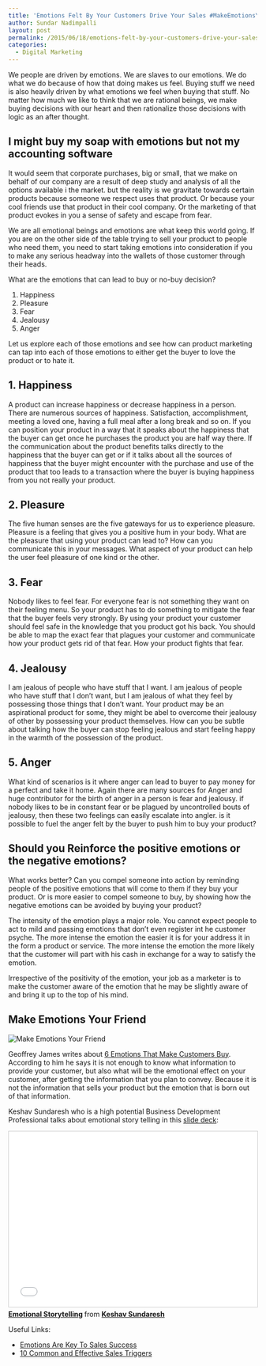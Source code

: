```yaml
---
title: 'Emotions Felt By Your Customers Drive Your Sales #MakeEmotionsYourFriend'
author: Sundar Nadimpalli
layout: post
permalink: /2015/06/18/emotions-felt-by-your-customers-drive-your-sales-makeemotionsyourfriend/
categories:
  - Digital Marketing
---
```

We people are driven by emotions. We are slaves to our emotions. We do what we do because of how that doing makes us feel. Buying stuff we need is also heavily driven by what emotions we feel when buying that stuff. No matter how much we like to think that we are rational beings, we make buying decisions with our heart and then rationalize those decisions with logic as an after thought.

## I might buy my soap with emotions but not my accounting software

It would seem that corporate purchases, big or small, that we make on behalf of our company are a result of deep study and analysis of all the options available i the market. but the reality is we gravitate towards certain products because someone we respect uses that product. Or because your cool friends use that product in their cool company. Or the marketing of that product evokes in you a sense of safety and escape from fear.

We are all emotional beings and emotions are what keep this world going. If you are on the other side of the table trying to sell your product to people who need them, you need to start taking emotions into consideration if you to make any serious headway into the wallets of those customer through their heads.

What are the emotions that can lead to buy or no-buy decision?

  1. Happiness
  2. Pleasure
  3. Fear
  4. Jealousy
  5. Anger

Let us explore each of those emotions and see how can product marketing can tap into each of those emotions to either get the buyer to love the product or to hate it.

## 1. Happiness

A product can increase happiness or decrease happiness in a person. There are numerous sources of happiness. Satisfaction, accomplishment, meeting a loved one, having a full meal after a long break and so on. If you can position your product in a way that it speaks about the happiness that the buyer can get once he purchases the product you are half way there. If the communication about the product benefits talks directly to the happiness that the buyer can get or if it talks about all the sources of happiness that the buyer might encounter with the purchase and use of the product that too leads to a transaction where the buyer is buying happiness from you not really your product.

## 2. Pleasure

The five human senses are the five gateways for us to experience pleasure. Pleasure is a feeling that gives you a positive hum in your body. What are the pleasure that using your product can lead to? How can you communicate this in your messages. What aspect of your product can help the user feel pleasure of one kind or the other.

## 3. Fear

Nobody likes to feel fear. For everyone fear is not something they want on their feeling menu. So your product has to do something to mitigate the fear that the buyer feels very strongly. By using your product your customer should feel safe in the knowledge that you product got his back. You should be able to map the exact fear that plagues your customer and communicate how your product gets rid of that fear. How your product fights that fear.

## 4. Jealousy

I am jealous of people who have stuff that I want. I am jealous of people who have stuff that I don&#8217;t want, but I am jealous of what they feel by possessing those things that I don&#8217;t want. Your product may be an aspirational product for some, they might be abel to overcome their jealousy of other by possessing your product themselves. How can you be subtle about talking how the buyer can stop feeling jealous and start feeling happy in the warmth of the possession of the product.

## 5. Anger

What kind of scenarios is it where anger can lead to buyer to pay money for a perfect and take it home. Again there are many sources for Anger and huge contributor for the birth of anger in a person is fear and jealousy. if nobody likes to be in constant fear or be plagued by uncontrolled bouts of jealousy, then these two feelings can easily escalate into angler. is it possible to fuel the anger felt by the buyer to push him to buy your product?

## Should you Reinforce the positive emotions or the negative emotions?

What works better? Can you compel someone into action by reminding people of the positive emotions that will come to them if they buy your product. Or is more easier to compel someone to buy, by showing how the negative emotions can be avoided by buying your product?

The intensity of the emotion plays a major role. You cannot expect people to act to mild and passing emotions that don’t even register int he customer psyche. The more intense the emotion the easier it is for your address it in the form a product or service. The more intense the emotion the more likely that the customer will part with his cash in exchange for a way to satisfy the emotion.

Irrespective of the positivity of the emotion, your job as a marketer is to make the customer aware of the emotion that he may be slightly aware of and bring it up to the top of his mind.

## Make Emotions Your Friend

<img src="https://s3.amazonaws.com/sundar-website-assets/images/MakeEmotionsYourFriend.png" alt="Make Emotions Your Friend" />

Geoffrey James writes about [6 Emotions That Make Customers Buy][1]. According to him he says it is not enough to know what information to provide your customer, but also what will be the emotional effect on your customer, after getting the information that you plan to convey. Because it is not the information that sells your product but the emotion that is born out of that information.

Keshav Sundaresh who is a high potential Business Development Professional talks about emotional story telling in this <a href="http://www.slideshare.net/kesh158/emotional-storytelling" target="_blank">slide deck</a>:

<iframe src="//www.slideshare.net/slideshow/embed_code/key/NNdzVQzrdmS0cQ" width="100%" height="355" frameborder="0" marginwidth="0" marginheight="0" scrolling="no" style="border:1px solid #CCC; border-width:1px; margin-bottom:5px; max-width: 100%;" allowfullscreen> </iframe> <div style="margin-bottom:5px"> <strong> <a href="//www.slideshare.net/kesh158/emotional-storytelling" title="Emotional Storytelling" target="_blank">Emotional Storytelling</a> </strong> from <strong><a href="//www.slideshare.net/kesh158" target="_blank">Keshav Sundaresh</a></strong> </div>


Useful Links:  
- [Emotions Are Key To Sales Success][2]  
- [10 Common and Effective Sales Triggers][3]

 [1]: http://www.inc.com/geoffrey-james/6-emotions-that-make-customers-buy.html
 [2]: http://www.sellthefeeling.com/resources/articles/STF-Emotions_Are_Key_to_Sales_Success.pdf
 [3]: http://www.entrepreneur.com/article/205240
